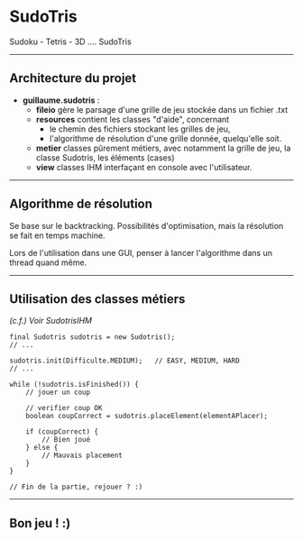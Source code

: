 # SudoTris
Sudoku - Tetris - 3D .... SudoTris


--------
## Architecture du projet
- **guillaume.sudotris** :
    - **fileio**  gère le parsage d'une grille de jeu stockée dans un fichier .txt
    - **resources** contient les classes "d'aide", concernant
        - le chemin des fichiers stockant les grilles de jeu,
        - l'algorithme de résolution d'une grille donnée, quelqu'elle soit.
    - **metier**  classes pûrement métiers, avec notamment la grille de jeu, la classe Sudotris, les éléments (cases)
    - **view**  classes IHM interfaçant en console avec l'utilisateur.


--------
## Algorithme de résolution
Se base sur le backtracking.
Possibilités d'optimisation, mais la résolution se fait en temps machine.

Lors de l'utilisation dans une GUI, penser à lancer l'algorithme dans un thread quand même.


--------
## Utilisation des classes métiers
*(c.f.) Voir SudotrisIHM*

    final Sudotris sudotris = new Sudotris();
    // ...

    sudotris.init(Difficulte.MEDIUM);   // EASY, MEDIUM, HARD
    // ...
    
    while (!sudotris.isFinished()) {
        // jouer un coup
        
        // verifier coup OK
        boolean coupCorrect = sudotris.placeElement(elementAPlacer);
        
        if (coupCorrect) {
            // Bien joué
        } else {
            // Mauvais placement
        }
    }
    
    // Fin de la partie, rejouer ? :)


--------
## Bon jeu ! :)